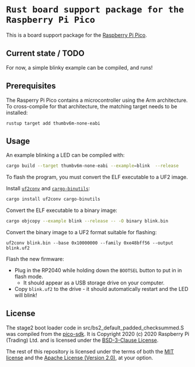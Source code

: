 # `Rust board support package for the Raspberry Pi Pico`

This is a board support package for the
[Raspberry Pi Pico](https://www.raspberrypi.org/products/raspberry-pi-pico/).

## Current state / TODO

For now, a simple blinky example can be compiled, and runs!

## Prerequisites

The Rasperry Pi Pico contains a microcontroller using the Arm architecture. To
cross-compile for that architecture, the matching target needs to be installed:

```
rustup target add thumbv6m-none-eabi
```

## Usage

An example blinking a LED can be compiled with:

``` sh
cargo build --target thumbv6m-none-eabi --example=blink  --release
```

To flash the program, you must convert the ELF executable to a UF2 image.

Install [`uf2conv`](https://github.com/sajattack/uf2conv-rs) and [`cargo-binutils`](https://github.com/rust-embedded/cargo-binutils):
``` sh
cargo install uf2conv cargo-binutils
```

Convert the ELF executable to a binary image:
``` sh
cargo objcopy --example blink --release -- -O binary blink.bin
```

Convert the binary image to a UF2 format suitable for flashing:
```
uf2conv blink.bin --base 0x10000000 --family 0xe48bff56 --output blink.uf2
```

Flash the new firmware:

* Plug in the RP2040 while holding down the `BOOTSEL` button to put in in flash mode.
  * It should appear as a USB storage drive on your computer.
* Copy `blink.uf2` to the drive - it should automatically restart and the LED will blink!


## License

The stage2 boot loader code in src/bs2_default_padded_checksummed.S was compiled
from the [pico-sdk](https://github.com/raspberrypi/pico-sdk).
It is Copyright 2020 (c) 2020 Raspberry Pi (Trading) Ltd. and is licensed
under the [BSD-3-Clause License](LICENSE-Raspberry-Pi).

The rest of this repository is licensed under the terms of both the
[MIT license](LICENSE-MIT) and the [Apache License (Version 2.0)](LICENSE-APACHE), at your option.

